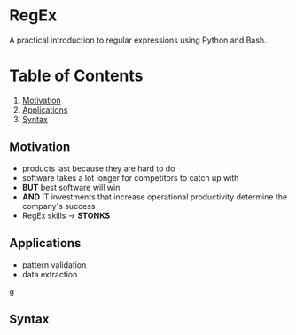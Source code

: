 # RegEx

A practical introduction to regular expressions using Python and Bash.

# Table of Contents

1. [Motivation](#motivation)
2. [Applications](#applications)
3. [Syntax](#syntax)

<a id="motivation"></a>

## Motivation

+ products last because they are hard to do
+ software takes a lot longer for competitors to catch up with
+ **BUT** best software will win
+ **AND** IT investments that increase operational productivity determine the company's success
+ RegEx skills &rarr; **STONKS**

<a id="applications"></a>

## Applications

+ pattern validation
+ data extraction

g<a id="syntax"></a>

## Syntax